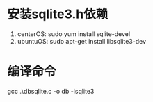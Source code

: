 # 安装sqlite3.h依赖 
1. centerOS: sudo yum install sqlite-devel
2. ubuntuOS: sudo apt-get install libsqlite3-dev  
# 编译命令
gcc .\dbsqlite.c -o db -lsqlite3  

